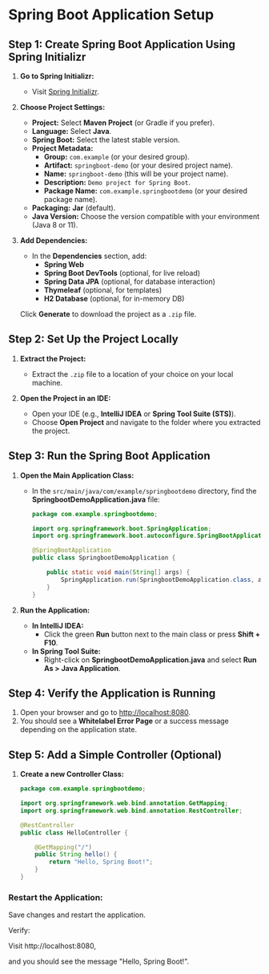 # Spring Boot Application Setup

## Step 1: Create Spring Boot Application Using Spring Initializr

1. **Go to Spring Initializr:**
   - Visit [Spring Initializr](https://start.spring.io/).

2. **Choose Project Settings:**
   - **Project:** Select **Maven Project** (or Gradle if you prefer).
   - **Language:** Select **Java**.
   - **Spring Boot:** Select the latest stable version.
   - **Project Metadata:**
     - **Group:** `com.example` (or your desired group).
     - **Artifact:** `springboot-demo` (or your desired project name).
     - **Name:** `springboot-demo` (this will be your project name).
     - **Description:** `Demo project for Spring Boot`.
     - **Package Name:** `com.example.springbootdemo` (or your desired package name).
   - **Packaging:** **Jar** (default).
   - **Java Version:** Choose the version compatible with your environment (Java 8 or 11).

3. **Add Dependencies:**
   - In the **Dependencies** section, add:
     - **Spring Web**
     - **Spring Boot DevTools** (optional, for live reload)
     - **Spring Data JPA** (optional, for database interaction)
     - **Thymeleaf** (optional, for templates)
     - **H2 Database** (optional, for in-memory DB)
   
   Click **Generate** to download the project as a `.zip` file.

## Step 2: Set Up the Project Locally

1. **Extract the Project:**
   - Extract the `.zip` file to a location of your choice on your local machine.

2. **Open the Project in an IDE:**
   - Open your IDE (e.g., **IntelliJ IDEA** or **Spring Tool Suite (STS)**).
   - Choose **Open Project** and navigate to the folder where you extracted the project.

## Step 3: Run the Spring Boot Application

1. **Open the Main Application Class:**
   - In the `src/main/java/com/example/springbootdemo` directory, find the **SpringbootDemoApplication.java** file:
   
     ```java
     package com.example.springbootdemo;

     import org.springframework.boot.SpringApplication;
     import org.springframework.boot.autoconfigure.SpringBootApplication;

     @SpringBootApplication
     public class SpringbootDemoApplication {

         public static void main(String[] args) {
             SpringApplication.run(SpringbootDemoApplication.class, args);
         }
     }
     ```

2. **Run the Application:**
   - **In IntelliJ IDEA:**
     - Click the green **Run** button next to the main class or press **Shift + F10**.
   - **In Spring Tool Suite:**
     - Right-click on **SpringbootDemoApplication.java** and select **Run As > Java Application**.

## Step 4: Verify the Application is Running

1. Open your browser and go to [http://localhost:8080](http://localhost:8080).
2. You should see a **Whitelabel Error Page** or a success message depending on the application state.

## Step 5: Add a Simple Controller (Optional)

1. **Create a new Controller Class:**

   ```java
   package com.example.springbootdemo;

   import org.springframework.web.bind.annotation.GetMapping;
   import org.springframework.web.bind.annotation.RestController;

   @RestController
   public class HelloController {

       @GetMapping("/")
       public String hello() {
           return "Hello, Spring Boot!";
       }
   }
   ```
### Restart the Application:

Save changes and restart the application.

Verify:

Visit http://localhost:8080, 

and you should see the message "Hello, Spring Boot!".
